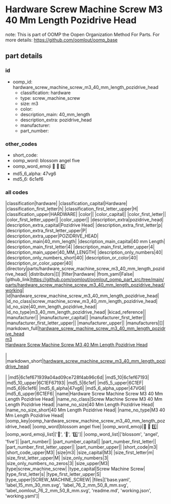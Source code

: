 # Hardware Screw Machine Screw M3 40 Mm Length Pozidrive Head  

note: This is part of OOMP the Oopen Organization Method For Parts. For more details: https://github.com/oomlout/oomp_base

##  part details





### id
* oomp_id: hardware_screw_machine_screw_m3_40_mm_length_pozidrive_head
  * classification: hardware
  * type: screw_machine_screw
  * size: m3
  * color: 
  * description_main: 40_mm_length
  * description_extra: pozidrive_head
  * manufacturer: 
  * part_number: 

### other_codes
* short_code: 
* oomp_word: blossom angel five
* oomp_word_emoji :blossom: :angel: :five:
* md5_6_alpha: 47vg6
* md5_6: 6c1ef6

### all codes 
|classification|hardware|
|classification_capital|Hardware|
|classification_first_letter|h|
|classification_first_letter_upper|H|
|classification_upper|HARDWARE|
|color||
|color_capital||
|color_first_letter||
|color_first_letter_upper||
|color_upper||
|description_extra|pozidrive_head|
|description_extra_capital|Pozidrive Head|
|description_extra_first_letter|p|
|description_extra_first_letter_upper|P|
|description_extra_upper|POZIDRIVE_HEAD|
|description_main|40_mm_length|
|description_main_capital|40 mm Length|
|description_main_first_letter|4|
|description_main_first_letter_upper|4|
|description_main_upper|40_MM_LENGTH|
|description_only_numbers|40|
|description_only_numbers_short|40|
|description_or_color|40|
|description_or_color_upper|40|
|directory|parts/hardware_screw_machine_screw_m3_40_mm_length_pozidrive_head|
|distributors|[]|
|filter|hardware|
|from_yaml|False|
|github_link|https://github.com/oomlout/oomlout_oomp_part_src/tree/main/parts/hardware_screw_machine_screw_m3_40_mm_length_pozidrive_head/working|
|id|hardware_screw_machine_screw_m3_40_mm_length_pozidrive_head|
|id_no_class|screw_machine_screw_m3_40_mm_length_pozidrive_head|
|id_no_size|40_mm_length_pozidrive_head|
|id_no_type|m3_40_mm_length_pozidrive_head|
|kicad_reference||
|manufacturer||
|manufacturer_capital||
|manufacturer_first_letter||
|manufacturer_first_letter_upper||
|manufacturer_upper||
|manufacturers|[]|
|markdown_full|[hardware_screw_machine_screw_m3_40_mm_length_pozidrive_head](https://github.com/oomlout/oomlout_oomp_part_src/tree/main/parts/hardware_screw_machine_screw_m3_40_mm_length_pozidrive_head/working)<br>[m3](https://github.com/oomlout/oomlout_oomp_part_src/tree/main/parts/hardware_screw_machine_screw_m3_40_mm_length_pozidrive_head/working)<br>[Hardware Screw Machine Screw M3 40 Mm Length Pozidrive Head](https://github.com/oomlout/oomlout_oomp_part_src/tree/main/parts/hardware_screw_machine_screw_m3_40_mm_length_pozidrive_head/working)<br><br>|
|markdown_short|[hardware_screw_machine_screw_m3_40_mm_length_pozidrive_head](https://github.com/oomlout/oomlout_oomp_part_src/tree/main/parts/hardware_screw_machine_screw_m3_40_mm_length_pozidrive_head/working)<br><br>|
|md5|6c1ef671939a04ad09ce728f4ab96c6d|
|md5_10|6c1ef67193|
|md5_10_upper|6C1EF67193|
|md5_5|6c1ef|
|md5_5_upper|6C1EF|
|md5_6|6c1ef6|
|md5_6_alpha|47vg6|
|md5_6_alpha_upper|47VG6|
|md5_6_upper|6C1EF6|
|name|Hardware Screw Machine Screw M3 40 Mm Length Pozidrive Head|
|name_no_class|Screw Machine Screw M3 40 Mm Length Pozidrive Head|
|name_no_size|40 Mm Length Pozidrive Head|
|name_no_size_short|40 Mm Length Pozidrive Head|
|name_no_type|M3 40 Mm Length Pozidrive Head|
|oomp_key|oomp_hardware_screw_machine_screw_m3_40_mm_length_pozidrive_head|
|oomp_word|blossom angel five|
|oomp_word_emoji|:blossom: :angel: :five:|
|oomp_word_emoji_list|[':blossom:', ':angel:', ':five:']|
|oomp_word_list|['blossom', 'angel', 'five']|
|part_number||
|part_number_capital||
|part_number_first_letter||
|part_number_first_letter_upper||
|part_number_upper||
|short_code|m3|
|short_code_upper|M3|
|size|m3|
|size_capital|M3|
|size_first_letter|m|
|size_first_letter_upper|M|
|size_only_numbers|3|
|size_only_numbers_no_zeros|3|
|size_upper|M3|
|type|screw_machine_screw|
|type_capital|Screw Machine Screw|
|type_first_letter|s|
|type_first_letter_upper|S|
|type_upper|SCREW_MACHINE_SCREW|
|files|['base.yaml', 'label_15_mm_30_mm.svg', 'label_76_2_mm_50_8_mm.svg', 'label_oomlout_76_2_mm_50_8_mm.svg', 'readme.md', 'working.json', 'working.yaml']|
